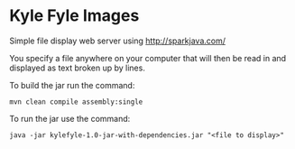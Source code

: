 # Kyle Fyle Images
Simple file display web server using http://sparkjava.com/

You specify a file anywhere on your computer that will then be read in and displayed as text broken up by lines.

To build the jar run the command:
```
mvn clean compile assembly:single
```

To run the jar use the command:
```
java -jar kylefyle-1.0-jar-with-dependencies.jar "<file to display>"
```

